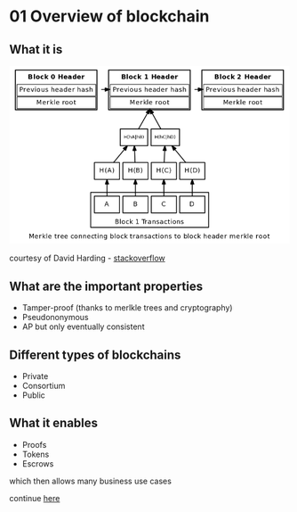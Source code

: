 # 01 Overview of blockchain

## What it is

![blockchain in a glimpse](./blockchain.png)

courtesy of David Harding - [stackoverflow](https://bitcoin.stackexchange.com/questions/41208/can-a-blockchain-be-created-that-forgets-transactions-whose-outputs-have-been-sp)

## What are the important properties

* Tamper-proof (thanks to merlkle trees and cryptography)
* Pseudononymous
* AP but only eventually consistent

## Different types of blockchains

* Private
* Consortium
* Public

## What it enables

* Proofs
* Tokens
* Escrows

which then allows many business use cases

continue [here](./02_crypto_refresher/README.md)